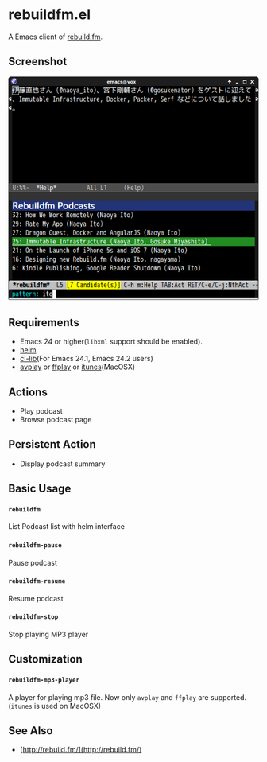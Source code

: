 # rebuildfm.el

A Emacs client of [rebuild.fm](http://rebuild.fm/).


## Screenshot

![rebuildfm](image/rebuildfm.png)


## Requirements

* Emacs 24 or higher(`libxml` support should be enabled).
* [helm](https://github.com/emacs-helm/helm)
* [cl-lib](http://elpa.gnu.org/packages/cl-lib.html)(For Emacs 24.1, Emacs 24.2 users)
* [avplay](https://libav.org/avplay.html) or [ffplay](http://www.ffmpeg.org/ffplay.html) or [itunes](http://www.apple.com/itunes/)(MacOSX)


## Actions

* Play podcast
* Browse podcast page

## Persistent Action

* Display podcast summary


## Basic Usage

#### `rebuildfm`

List Podcast list with helm interface

#### `rebuildfm-pause`

Pause podcast

#### `rebuildfm-resume`

Resume podcast

#### `rebuildfm-stop`

Stop playing MP3 player


## Customization

#### `rebuildfm-mp3-player`

A player for playing mp3 file. Now only `avplay` and `ffplay` are supported.
(`itunes` is used on MacOSX)


## See Also

- [http://rebuild.fm/](http://rebuild.fm/)
